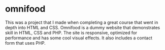 # omnifood
This was a project that I made when completing a great course that went in depth into HTML and CSS. Omnifood is a dummy website that demonstrates skill in HTML, CSS and PHP. The site is responsive, optimized for performance and has some cool visual effects. It also includes a contact form that uses PHP. <a href="https://richardnorman.github.io/omnifood/"/>
